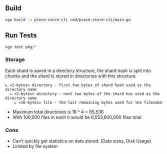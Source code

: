 ## Build

```BASH
vgo build -o piece-store-cli cmd/piece-store-cli/main.go
```

## Run Tests

```BASH
vgo test pkg/*
```

### Storage
Each shard is saved in a directory structure, the shard hash is split into chunks and the shard is stored in directories with this structure:

```
↳ <2-bytes> directory - first two bytes of shard hash used as the directory name
  ↳ <2-bytes> directory - next two bytes of the shard has used as the directory name
    ↳ <16-bytes> file - the last remaining bytes used for the filename
```

- Maximum total directories is 16 ^ 4 = 65,536
- With 100,000 files in each it would be 6,553,600,000 files total

### Cons
- Can't quickly get statistics on data stored. (Data sizes, Disk Usage)
- Limited by file system

